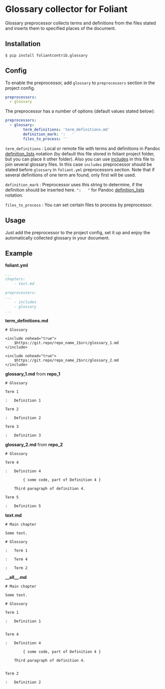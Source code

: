 # Glossary collector for Foliant

Glossary preprocessor collects terms and definitions from the files stated and inserts them to specified places of the document.


## Installation

```shell
$ pip install foliantcontrib.glossary
```


## Config

To enable the preprocessor, add `glossary` to `preprocessors` section in the project config.

```yaml
preprocessors:
  - glossary
```

The preprocessor has a number of options (default values stated below):

```yaml
preprocessors:
  - glossary:
        term_definitions: 'term_definitions.md'
        definition_mark: ':   '
        files_to_process: ''
```

`term_definitions`
:   Local or remote file with terms and definitions in Pandoc [definition_lists](https://pandoc.org/MANUAL.html#definition-lists) notation (by default this file stored in foliant project folder, but you can place it other folder). Also you can use [includes](https://foliant-docs.github.io/docs/preprocessors/includes/) in this file to join several glossary files. In this case `includes` preprocessor should be stated before `glossary` in `foliant.yml` preprocessors section. Note that if several definitions of one term are found, only first will be used.

`definition_mark`
:   Preprocessor uses this string to determine, if the definition should be inserted here. `":   "` for Pandoc [definition_lists](https://pandoc.org/MANUAL.html#definition-lists) notation.

`files_to_process`
:   You can set certain files to process by preprocessor.


## Usage

Just add the preprocessor to the project config, set it up and enjoy the automatically collected glossary in your document.


## Example

**foliant.yml**

```yaml
...
chapters:
    - text.md

preprocessors:
...
    - includes
    - glossary
...
```

**term_definitions.md**

```
# Glossary

<include nohead="true">
    $https://git.repo/repo_name_1$src/glossary_1.md
</include>

<include nohead="true">
    $https://git.repo/repo_name_2$src/glossary_2.md
</include>
```

**glossary_1.md** from **repo_1**

```
# Glossary

Term 1

:   Definition 1

Term 2

:   Definition 2

Term 3

:   Definition 3

```

**glossary_2.md** from **repo_2**

```
# Glossary

Term 4

:   Definition 4

        { some code, part of Definition 4 }

    Third paragraph of definition 4.

Term 5

:   Definition 5

```

**text.md**

```
# Main chapter

Some text.

# Glossary

:   Term 1

:   Term 4

:   Term 2

```

**\_\_all\_\_.md**

```
# Main chapter

Some text.

# Glossary

Term 1

:   Definition 1


Term 4

:   Definition 4

        { some code, part of Definition 4 }

    Third paragraph of definition 4.


Term 2

:   Definition 2

```
